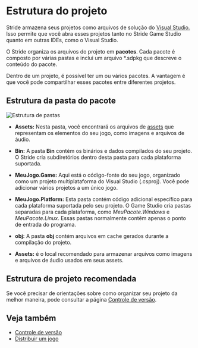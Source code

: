 # Estrutura do projeto

Stride armazena seus projetos como arquivos de solução do [Visual Studio.](https://msdn.microsoft.com/en-us/library/bb165951.aspx?f=255&MSPPError=-2147217396) Isso permite que você abra esses projetos tanto no Stride Game Studio quanto em outras IDEs, como o Visual Studio.

O Stride organiza os arquivos do projeto em **pacotes**. Cada pacote é composto por várias pastas e inclui um arquivo *.sdpkg que descreve o conteúdo do pacote.

Dentro de um projeto, é possível ter um ou vários pacotes.  A vantagem é que você pode compartilhar esses pacotes entre diferentes projetos.

## Estrutura da pasta do pacote

![Estrutura de pastas](media/folder-structure.png)

* **Assets:** Nesta pasta, você encontrará os arquivos de [assets](../game-studio/assets.md) que representam os elementos do seu jogo, como imagens e arquivos de áudio.

* **Bin:** A pasta **Bin** contém os binários e dados compilados do seu projeto. O Stride cria subdiretórios dentro desta pasta para cada plataforma suportada.

* **MeuJogo.Game:** Aqui está o código-fonte do seu jogo, organizado como um projeto multiplataforma do Visual Studio (.csproj). Você pode adicionar vários projetos a um único jogo.

* **MeuJogo.Platform:** Esta pasta contém código adicional específico para cada plataforma suportada pelo seu projeto.  O Game Studio cria pastas separadas para cada plataforma, como *MeuPacote.Windows* e *MeuPacote.Linux*. Essas pastas normalmente contêm apenas o ponto de entrada do programa.

* **obj:**  A pasta **obj** contém arquivos em cache  gerados durante a compilação do projeto.

* **Assets:** é o local recomendado para armazenar arquivos como imagens e arquivos de áudio usados em seus assets.

## Estrutura de projeto recomendada

Se você precisar de orientações sobre como organizar seu projeto da melhor maneira, pode consultar a página [Controle de versão](version-control.md).

## Veja também

* [Controle de versão](version-control.md)
* [Distribuir um jogo](distribute-a-game.md)